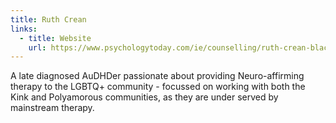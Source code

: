```yaml
---
title: Ruth Crean
links:
  - title: Website
    url: https://www.psychologytoday.com/ie/counselling/ruth-crean-blackrock-dn/1527895
---
```

A late diagnosed AuDHDer passionate about providing Neuro-affirming therapy to the LGBTQ+ community -
focussed on working with both the Kink and Polyamorous communities, as they are under served by mainstream therapy.
